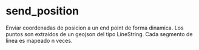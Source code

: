 # send_position
Enviar coordenadas de posicion a un end point de forma dinamica. Los puntos son extraidos de un geojson del tipo LineString. 
Cada segmento de linea es mapeado n veces. 
